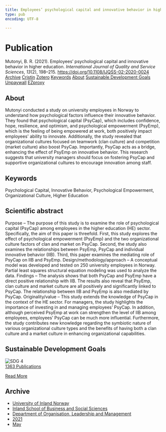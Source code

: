 ```yaml
---
title: Employees’ psychological capital and innovative behavior in higher education
type: pub
encoding: UTF-8

---
```

<h1>Publication</h1>
<article id="csl-bib-container-TVAC3H75" class="csl-bib-container">
  <div class="csl-bib-body"> <div class="csl-entry">Mutonyi, B. R. (2021). Employees’ psychological capital and innovative behavior in higher education. <i>International Journal of Quality and Service Sciences</i>, <i>13</i>(2), 198–215. <a href="https://doi.org/10.1108/IJQSS-02-2020-0024">https://doi.org/10.1108/IJQSS-02-2020-0024</a></div> </div>
  <div class="csl-bib-buttons">
    <a href="#taxonomy-article-TVAC3H75" alt="archive" class="csl-bib-button">Archive</a>
    <a href="https://app.cristin.no/results/show.jsf?id=1910811" alt="Cristin" class="csl-bib-button">Cristin</a>
    <a href="http://zotero.org/groups/5881554/items/TVAC3H75" alt="Zotero" class="csl-bib-button">Zotero</a>
    <a href="#keywords-article-TVAC3H75" alt="keywords" class="csl-bib-button">Keywords</a>
    <a href="#about-article-TVAC3H75" alt="about_pub" class="csl-bib-button">About</a>
    <a href="#sdg-article-TVAC3H75" alt="sdg" class="csl-bib-button">Sustainable Development Goals</a>
    <a href="https://doi.org/10.1108/ijqss-02-2020-0024" alt="Unpaywall" class="csl-bib-button">Unpaywall</a>
    <a href="https://doi.org/10.1108/ijqss-02-2020-0024" alt="EZproxy" class="csl-bib-button">EZproxy</a>
  </div>
  <div id="csl-bib-meta-container-TVAC3H75"></div>
</article>
<div id="csl-bib-meta-TVAC3H75" class="csl-bib-meta">
  <article id="about-article-TVAC3H75" class="about_pub-article">
    <h1>About</h1>
    Mutonyi conducted a study on university employees in Norway to understand how psychological factors influence their innovative behavior. They found that psychological capital (PsyCap), which includes confidence, hope, resilience, and optimism, and psychological empowerment (PsyEmp), which is the feeling of being empowered at work, both positively impact employees' ability to innovate. Additionally, the study revealed that organizational cultures focused on teamwork (clan culture) and competition (market culture) also boost PsyCap. Importantly, PsyCap acts as a bridge, enhancing the effect of PsyEmp on innovative behavior. This research suggests that university managers should focus on fostering PsyCap and supportive organizational cultures to encourage innovation among staff.
  </article>
  <article id="keywords-article-TVAC3H75" class="keywords-article">
    <h1>Keywords</h1>
    Psychological Capital, Innovative Behavior, Psychological Empowerment, Organizational Culture, Higher Education
  </article>
  <article id="abstract-article-TVAC3H75" class="abstract-article">
    <h1>Scientific abstract</h1>
    Purpose – The purpose of this study is to examine the role of psychological capital (PsyCap) among employees 
in the higher education (HE) sector. Specifically, the aim of this paper is threefold. First, this study explores the 
effect of psychological empowerment (PsyEmp) and the two organizational culture factors of clan and market on 
PsyCap. Second, the study also examines the relationships between PsyEmp, PsyCap and individual innovative 
behavior (IIB). Third, this paper examines the mediating role of PsyCap on IIB and PsyEmp. 
Design/methodology/approach – A conceptual model was developed and tested on 250 university 
employees in Norway. Partial least squares structural equation modeling was used to analyze the data. 
Findings – The analysis shows that both PsyCap and PsyEmp have a direct positive relationship with IIB. 
The results also reveal that PsyEmp, clan culture and market culture are all positively and significantly 
linked to PsyCap. The relationship between IIB and PsyEmp is also mediated by PsyCap. 
Originality/value – This study extends the knowledge of PsyCap in the context of the HE sector. For 
managers, the study highlights the importance of investing in and managing employees’ PsyCap. In addition, 
although perceived PsyEmp at work can strengthen the level of IIB among employees, employees’ PsyCap can be 
much more influential. Furthermore, the study contributes new knowledge regarding the symbiotic nature of 
various organizational culture types and the benefits of having both a clan culture and a market culture in 
enhancing organizational capabilities.
  </article>
  <article id="sdg-article-TVAC3H75" class="sdg-article">
    <h1>Sustainable Development Goals</h1>
    <div class="sdg-container"><div id="sdg4" class="sdg">
        <img src="{{< params subfolder >}}images/sdg/sdg04_en.png" class="image" alt="SDG 4">
        <div class="sdg-overlay">
          <a href="{{< params subfolder >}}en/archive/?sdg=4#archive" class="sdg-publication-count"><span>1363</span> Publications</a>
          <p><a href="https://sdgs.un.org/goals/goal4" class="sdg-read-more">Read More</a></p>
        </div>
      </div></div>
  </article>
  <article id="taxonomy-article-TVAC3H75" class="taxonomy-article">
    <h1>Archive</h1>
    <ul>
      <li><a href="{{< params subfolder >}}en/archive/?key=3DCRN523">University of Inland Norway</a></li>
      <li><a href="{{< params subfolder >}}en/archive/?key=DU8Q9LN9">Inland School of Business and Social Sciences</a></li>
      <li><a href="{{< params subfolder >}}en/archive/?key=4LUWR3ZM">Department of Organisation, Leadership and Management</a></li>
      <li><a href="{{< params subfolder >}}en/archive/?key=8VQBC64H">2021</a></li>
      <li><a href="{{< params subfolder >}}en/archive/?key=FBMNWMTY">May</a></li>
    </ul>
  </article>
</div>
